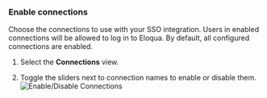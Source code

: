 ### Enable connections

Choose the connections to use with your SSO integration. Users in enabled connections will be allowed to log in to Eloqua. By default, all configured connections are enabled.

1. Select the **Connections** view.

2. Toggle the sliders next to connection names to enable or disable them.
![Enable/Disable Connections](https://auth0.com/docs/media/articles/dashboard/sso-integrations/settings-connections-eloqua.png)